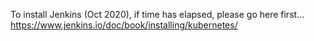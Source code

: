 To install Jenkins (Oct 2020), if time has elapsed, please go here first...
https://www.jenkins.io/doc/book/installing/kubernetes/


